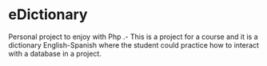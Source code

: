 # eDictionary
Personal project to enjoy with Php .- This is a project for a course and it is a dictionary English-Spanish where the student could practice how to interact with a database in a project. 
